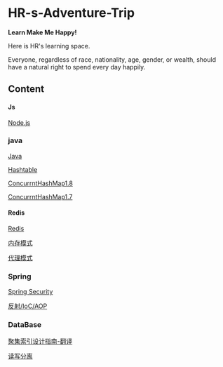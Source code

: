 # HR-s-Adventure-Trip

**Learn Make Me Happy!**

Here is HR's learning space.

Everyone, regardless of race, nationality, age, gender, or wealth, should have a natural right to spend every day happily.

## Content

#### Js

[Node.js]()

### java

[Java](https://github.com/tiger-herui/HR-s-Adventure-Trip/blob/main/Java.md)

[Hashtable](https://github.com/tiger-herui/HR-s-Adventure-Trip/blob/main/Hashtable.md)

[ConcurrntHashMap1.8](https://github.com/tiger-herui/HR-s-Adventure-Trip/blob/main/ConcurrentHashMap1.8.md)

[ConcurrntHashMap1.7](https://github.com/tiger-herui/HR-s-Adventure-Trip/blob/main/ConcurrentHashMap1.7.md)

#### Redis

[Redis](https://github.com/tiger-herui/HR-s-Adventure-Trip/blob/main/Redis.md)

[内存模式](https://github.com/tiger-herui/HR-s-Adventure-Trip/blob/main/%E5%86%85%E5%AD%98%E6%A8%A1%E5%9E%8B.md)

[代理模式](https://github.com/tiger-herui/HR-s-Adventure-Trip/blob/main/%E4%BB%A3%E7%90%86%E6%A8%A1%E5%BC%8F.md)

### Spring

[Spring Security](https://github.com/tiger-herui/HR-s-Adventure-Trip/blob/main/Spring%20Security.md)

[反射/IoC/AOP](https://github.com/tiger-herui/HR-s-Adventure-Trip/blob/main/%E5%8F%8D%E5%B0%84:IoC:AOP.md)

### DataBase

[聚集索引设计指南-翻译](https://github.com/tiger-herui/HR-s-Adventure-Trip/blob/main/%E8%81%9A%E9%9B%86%E7%B4%A2%E5%BC%95%E8%AE%BE%E8%AE%A1%E6%8C%87%E5%8D%97.md)

[读写分离](https://github.com/tiger-herui/HR-s-Adventure-Trip/blob/main/%E8%AF%BB%E5%86%99%E5%88%86%E7%A6%BB.md)

